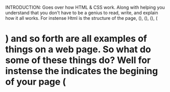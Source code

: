 INTRODUCTION:
Goes over how HTML & CSS work. Along with helping you understand that you don't have to be a genius to read, write, and explain how it all works.
For instense Html is the structure of the page, 
(<Head>), (<titles>), (<body>), (<h1>) and so forth are all examples of things on a web page. So what do some of these things do?
Well for instense the <head> indicates the begining of your page
 (<title>) follows underneath it to give you the file name and or page name although you wont be able to 
 see these things on a web page they typically reside in the url.
   The header is the first thing on a webpage it is what greates you unless you have a <script> on your
   page then that is what you will see first!
  
  Quiz question: What is the (<body>) tags funtion?
  
  +a. to talk about the human body!  
  +b. the structure of your page that holds all your content!
  +c. helps define a dogs body.
  +d. none of the above.
  
 STRUCTURE:
 This chapter goes over about, tags and elements. Headings and Subheadings in any document often show the importance of the content. 
Which is expanded by subheadings lower on the page, usually followed by a paragraph that explains each topic. code example that will help you understand your webpage format.
<html>
  <body>
    <h1>This is the Main Heading</h1>
    <p>This text might be an introduction to the rest of the page. And if the page is a long one it might be split up into sereal sub-headings.</p>
    <h2>This is a sub-heading.</h2>
    <p>Many long articles have sub-headings to help you follow the structure of what is being written. There may even be sub-sub-headings (or lower-level headings).</p>
    <h2>Another sub-heading</h2>
    <p>Here you can see another sub-heading</p>
  </body>
</html>

The html code inside the angled brackets are called elements. Elements are typically made up of two tags a opening and a closing tag (<this opens></this closes>). Although what i have put inside my open and closing tags are not actual elements i put them there as a reference for users to remember the order of there opening and closing tags.

Quiz question: When you open and close a tag where does the information go?
a: before the tags
b: after the tags
c: in between the tags
D: none of the above.

Attributes provide aiddtional information about the contents of a element. They are located in the opening tag of the element and are made up of two parts: name and a value seperated by a equals sign(=). <p lang="en-us">Paragraph in English</p> if you change it to <p lang="fr">Paragraph en Francais</p>. majority of attribues can only appear in certain elements, although a couple can appear on any element such as (lang).

CHAPTER 8 Extra Markup:
There are different types of html:
*Html 4 released in 1997
*Xhtml 1.0 released in 2000
*Html 5 work in progress

Ever since the web was created there have been several different verions of html. Each different version was designed to be an improvement. Seeing how there are many different types of you should always start your web page with a DOCTYPE declaration to tell the browser which version of HTML the page is using. 
HTML5: <!DOCTYPE html>
HTML 4: <!DOCTYPE html PUBLIC "-//W3C//DTD HTML 4.01 Transitional//EN"
"http://www.w3.org/TR/html4/loose.dtd">
 TRANSITIONAL XHTML 1.0: <!DOCTYPE html PUBLIC "-//W3C//DTD XHTML 1.0 Transitional//EN"
"http://www.w3.org/TR/xhtml1/DTD/xhtml1-transitional.dtd">
STRICT XHTML 1.0: <!DOCTYPE html PUBLIC "-//W3C//DTD XHTML 1.0 Strict//EN"
"http://www.w3.org/TR/xhtml1/DTD/xhtml1-strict.dtd">
XML DECLARTION: <?xml version="1.0" ?>

ID ATTRIBUTE:
Every HTML element can carry the id element which is used to uniquely identify that element from other elements on the page.
These should start with a letter or a underscore(not a number or any other character). Make sure that you don't have multiple elements on the page with the same value for their id attributes, if you do the value is no longer unique. <p id="name"> this will show you the name you have rendered in bold text. 
CLASS ATTRIBUTE: <p Class="n ">



